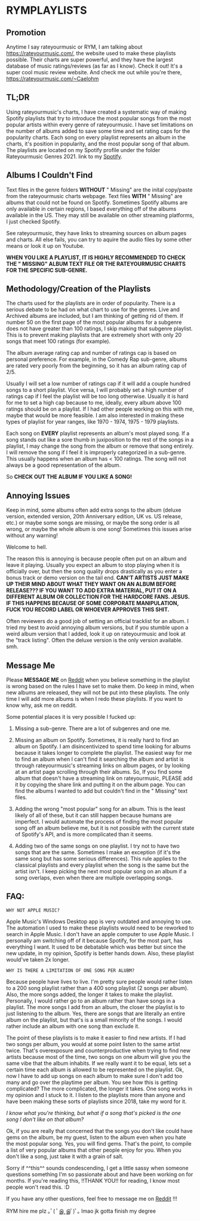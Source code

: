 # RYMPLAYLISTS

## Promotion
Anytime I say rateyourmusic or RYM, I am talking about https://rateyourmusic.com/,
the website used to make these playlists possible. Their charts are super
powerful, and they have the largest database of music ratings/reviews 
(as far as I know). Check it out! It's a super cool music review website. 
And check me out while you're there, https://rateyourmusic.com/~Caelohm

## TL;DR
Using rateyourmusic's charts, I have created a systematic way of making Spotify
playlists that try to introduce the most popular songs from the most popular artists 
within every genre of rateyourmusic. I have set limitations on the number of albums 
added to save some time and set rating caps for the popularity charts. Each song on 
every playlist represents an album in the charts, it's position in popularity, and the 
most popular song of that album. The playlists are located on my Spotify profile
under the folder Rateyourmusic Genres 2021. link to my 
[Spotify](https://open.spotify.com/user/226ny2ikdvr7wi2lq62guxtfy?si=9ded19b0b7ec4267).

## Albums I Couldn't Find
Text files in the genre folders **WITHOUT** " Missing" are the inital copy/paste 
from the rateyourmusic charts webpage. Text files **WITH** " Missing" are albums that 
could not be found on Spotify. Sometimes Spotify albums are only available in 
certain regions, I based everything off of the albums available in the US. They 
may still be available on other streaming platforms, I just checked Spotify.

See rateyourmusic, they have links to streaming sources on album
pages and charts. All else fails, you can try to aquire the audio files by
some other means or look it up on Youtube.

**WHEN YOU LIKE A PLAYLIST, IT IS HIGHLY RECOMMENDED TO CHECK THE " MISSING" ALBUM 
TEXT FILE OR THE RATEYOURMUSIC CHARTS FOR THE SPECIFIC SUB-GENRE.**

## Methodology/Creation of the Playlists
The charts used for the playlists are in order of popularity.
There is a serious debate to be had on what chart to use for the genres.
Live and Archived albums are included, but I am thinking of getting rid of them. If 
number 50 on the first page of the most popular albums for a subgenre does not have 
greater than 100 ratings, I skip making that subgenre playlist. This is to prevent 
making playlists that are extremely short with only 20 songs that meet 100 ratings 
(for example).

The album average rating cap and number of ratings cap is based on 
personal preference. For example, in the Comedy Rap sub-genre, albums are rated 
very poorly from the beginning, so it has an album rating cap of 2/5.

Usually I will set a low number of ratings cap if it will add a couple hundred 
songs to a short playlist. Vice versa, I will probably set a high number of ratings 
cap if I feel the playlist will be too long otherwise. Usually it is hard for me to 
set a high cap because to me, ideally, every album above 100 ratings should be on 
a playlist. If I had other people working on this with me, maybe that would be more
feasible. I am also interested in making these types of playlist for year ranges, like
1970 - 1974, 1975 - 1979 playlists.

Each song on **EVERY** playlist represents an album's most played song. If 
a song stands out like a sore thumb in juxiposition to the rest of the songs in 
a playlist, I may change the song from the album or remove that song entirely. 
I will remove the song if I feel it is improperly categorized in a sub-genre.
This usually happens when an album has < 100 ratings. The song will not always 
be a good representation of the album.

So **CHECK OUT THE ALBUM IF YOU LIKE A SONG!**

## Annoying Issues
Keep in mind, some albums often add extra songs to the album (deluxe 
version, extended version, 20th Anniversary edition, UK vs. US release, etc.) 
or maybe some songs are missing, or maybe the song order is all wrong, or maybe 
the whole album is one song! Sometimes this issues arise without any warning! 
		
Welcome to hell.

The reason this is annoying is because people often put on an album 
and leave it playing. Usually you expect an album to stop playing when it is 
officially over, but then the song quality drops drastically as you enter a 
bonus track or demo version on the tail end. **CAN'T ARTISTS JUST MAKE UP THEIR 
MIND ABOUT WHAT THEY WANT ON AN ALBUM BEFORE RELEASE??? IF YOU WANT TO ADD 
EXTRA MATERIAL, PUT IT ON A DIFFERENT ALBUM OR COLLECTION FOR THE HARDCORE FANS. 
JESUS.
IF THIS HAPPENS BECAUSE OF SOME CORPORATE MANIPULATION, FUCK YOU RECORD LABEL OR
WHOEVER APPROVES THIS SHIT.**

Often reviewers do a good job of setting an official tracklist for an album. 
I tried my best to avoid annoying album versions, but if you stumble upon a
weird album version that I added, look it up on rateyourmusic and look at the "track
listing". Often the deluxe version is the only version available. smh.

## Message Me
Please **MESSAGE ME** on [Reddit](https://www.reddit.com/user/Caelohm) when you believe 
something in the playlist is wrong based on the rules I have set to make them. Do keep 
in mind, when new albums are released, they will not be put into these playlists. The 
only time I will add more albums is when I redo these playlists. If you want to know 
why, ask me on reddit.

Some potential places it is very possible I fucked up:
1. Missing a sub-genre. 
There are a lot of subgenres and one me.

1. Missing an album on Spotify. 
Sometimes, it is really hard to find an album on
Spotify. I am disincentivized to spend time looking for albums because it takes
longer to complete the playlist. The easiest way for me to find an album when 
I can't find it searching the album and artist is through rateyourmusic's 
streaming links on album pages, or by looking at an artist page scrolling 
through their albums. So, If you find some album that doesn't have a streaming 
link on rateyourmusic, PLEASE add it by copying the share link and putting it 
on the album page. You can find the albums I wanted to add but couldn't find in
the " Missing" text files.

1. Adding the wrong "most popular" song for an album. 
This is the least likely of all of these, but it can still happen because humans are 
imperfect. I would automate the process of finding the most popular song off an album 
believe me, but it is not possible with the current state of Spotify's API, and is more 
complicated than it seems.

1. Adding two of the same songs on one playlist. 
I try not to have two songs that are the same. Sometimes I make an exception (if it's 
the same song but has some serious differences). This rule applies to the classical 
playlists and every playlist when the song is the same but the artist isn't. I keep 
picking the next most popular song on an album if a song overlaps, even when there are 
multiple overlapping songs.


## FAQ:

	WHY NOT APPLE MUSIC?

Apple Music's Windows Desktop app is very outdated and annoying to use.
The automation I used to make these playlists would need to be reworked to search
in Apple Music. I don't have an apple computer to use Apple Music. I personally am
switching off of it because Spotify, for the most part, has everything I want. It
used to be debatable which was better but since the new update, in my opinion, 
Spotify is better hands down. Also, these playlist would've taken 2x longer.

	WHY IS THERE A LIMITATION OF ONE SONG PER ALUBM?

Because people have lives to live. I'm pretty sure people would rather 
listen to a 200 song playlist rather than a 400 song playlist (2 songs per album).
Also, the more songs added, the longer it takes to make the playlist. Personally, 
I would rather go to an album rather than have songs in a playlist. The more 
songs I add from an album, the closer the playlist is to just listening to the album. 
Yes, there are songs that are literally an entire album on the playlist, but that's is 
a small minority of the songs. I would rather include an album with one song than exclude it.

The point of these playlists is to make it easier to find new artists. If 
I had two songs per album, you would at some point listen to the same artist twice.
That's overexposure and counterproductive when trying to find new artists because 
most of the time, two songs on one album will give you the same vibe that the album 
inhabits. If we really want it to be equal, lets set a certain time each album is 
allowed to be represented on the playlist. Ok, now I have to add up songs on each 
album to make sure I don't add too many and go over the playtime per album. You see 
how this is getting complicated? The more complicated, the longer it takes. 
One song works in my opinion and I stuck to it. 
I listen to the playlists more than anyone and have been making these sorts of
playlists since 2018, take my word for it. 

*I know what you're thinking, but what if a song that's picked is the one song 
I don't like on that album?*

Ok, if you are really that concerned that the songs you don't like could have gems on 
the album, be my guest, listen to the album even when you hate the most popular song. 
Yes, you will find gems. That's the point, to compile a list of very popular albums that 
other people enjoy for you. When you don't like a song, just take it with a grain of 
salt.

Sorry if ^^this^^ sounds condescending, I get a little sassy when someone questions 
something I'm so passionate about and have been working on for months. If you're reading this, 
!!THANK YOU!! for reading, I know most people won't read this. :D

If you have any other questions, feel free to message me on 
[Reddit](https://www.reddit.com/user/Caelohm) !!!


RYM hire me plz ｡ﾟ( ﾟஇ‸இﾟ)ﾟ｡ lmao jk gotta finish my degree
